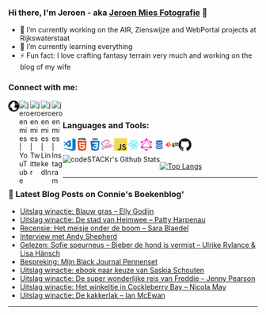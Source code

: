 ### Hi there, I'm Jeroen - aka [Jeroen Mies Fotografie][website] 👋

- 🔭 I’m currently working on the AIR, Zienswijze and WebPortal projects at Rijkswaterstaat
- 🌱 I’m currently learning everything
- ⚡ Fun fact: I love crafting fantasy terrain very much and working on the blog of my wife

### Connect with me:

[<img align="left" alt="jeroenmies" width="22px" src="https://raw.githubusercontent.com/iconic/open-iconic/master/svg/globe.svg" />][website]
[<img align="left" alt="jeroenmies | YouTube" width="22px" src="https://cdn.jsdelivr.net/npm/simple-icons@v3/icons/youtube.svg" />][youtube]
[<img align="left" alt="jeroenmies | Twitter" width="22px" src="https://cdn.jsdelivr.net/npm/simple-icons@v3/icons/twitter.svg" />][twitter]
[<img align="left" alt="jeroenmies | LinkedIn" width="22px" src="https://cdn.jsdelivr.net/npm/simple-icons@v3/icons/linkedin.svg" />][linkedin]
[<img align="left" alt="jeroenmies | Instagram" width="22px" src="https://cdn.jsdelivr.net/npm/simple-icons@v3/icons/instagram.svg" />][instagram]

<br />

### Languages and Tools:

[<img align="left" alt="Visual Studio Code" width="26px" src="https://raw.githubusercontent.com/github/explore/80688e429a7d4ef2fca1e82350fe8e3517d3494d/topics/visual-studio-code/visual-studio-code.png" />][webdevplaylist]
[<img align="left" alt="HTML5" width="26px" src="https://raw.githubusercontent.com/github/explore/80688e429a7d4ef2fca1e82350fe8e3517d3494d/topics/html/html.png" />][webdevplaylist]
[<img align="left" alt="CSS3" width="26px" src="https://raw.githubusercontent.com/github/explore/80688e429a7d4ef2fca1e82350fe8e3517d3494d/topics/css/css.png" />][cssplaylist]
[<img align="left" alt="Sass" width="26px" src="https://raw.githubusercontent.com/github/explore/80688e429a7d4ef2fca1e82350fe8e3517d3494d/topics/sass/sass.png" />][cssplaylist]
[<img align="left" alt="JavaScript" width="26px" src="https://raw.githubusercontent.com/github/explore/80688e429a7d4ef2fca1e82350fe8e3517d3494d/topics/javascript/javascript.png" />][jsplaylist]
[<img align="left" alt="React" width="26px" src="https://raw.githubusercontent.com/github/explore/80688e429a7d4ef2fca1e82350fe8e3517d3494d/topics/react/react.png" />][reactplaylist]
[<img align="left" alt="GraphQL" width="26px" src="https://raw.githubusercontent.com/github/explore/80688e429a7d4ef2fca1e82350fe8e3517d3494d/topics/graphql/graphql.png" />][webdevplaylist]
[<img align="left" alt="SQL" width="26px" src="https://raw.githubusercontent.com/github/explore/80688e429a7d4ef2fca1e82350fe8e3517d3494d/topics/sql/sql.png" />][webdevplaylist]
[<img align="left" alt="Git" width="26px" src="https://raw.githubusercontent.com/github/explore/80688e429a7d4ef2fca1e82350fe8e3517d3494d/topics/git/git.png" />][webdevplaylist]
[<img align="left" alt="GitHub" width="26px" src="https://raw.githubusercontent.com/github/explore/78df643247d429f6cc873026c0622819ad797942/topics/github/github.png" />][webdevplaylist]

<br />
<br />

<img align="left" alt="codeSTACKr's Github Stats" src="https://github-readme-stats.vercel.app/api?username=jeroenmies&show_icons=true&hide_border=true&count_private=true&theme=tokyonight" />

[![Top Langs](https://github-readme-stats.vercel.app/api/top-langs/?username=jeroenmies)](https://github.com/jeroenmies/github-readme-stats)

---

### 📕 Latest Blog Posts on Connie's Boekenblog'
<!-- BLOG-POST-LIST:START -->
- [Uitslag winactie: Blauw gras – Elly Godijn](https://conniesboekenblog.nl/2020/10/13/uitslag-winactie-blauw-gras-elly-godijn/?utm_source=rss&utm_medium=rss&utm_campaign=uitslag-winactie-blauw-gras-elly-godijn)
- [Uitslag winactie: De stad van Heimwee – Patty Harpenau](https://conniesboekenblog.nl/2020/10/13/uitslag-winactie-de-stad-van-heimwee-patty-harpenau/?utm_source=rss&utm_medium=rss&utm_campaign=uitslag-winactie-de-stad-van-heimwee-patty-harpenau)
- [Recensie: Het meisje onder de boom – Sara Blaedel](https://conniesboekenblog.nl/2020/10/13/recensie-het-meisje-onder-de-boom-sara-blaedel/?utm_source=rss&utm_medium=rss&utm_campaign=recensie-het-meisje-onder-de-boom-sara-blaedel)
- [Interview met Andy Shepherd](https://conniesboekenblog.nl/2020/10/11/interview-met-andy-shepherd/?utm_source=rss&utm_medium=rss&utm_campaign=interview-met-andy-shepherd)
- [Gelezen: Sofie speurneus – Bieber de hond is vermist – Ulrike Rylance & Lisa Hänsch](https://conniesboekenblog.nl/2020/10/04/gelezen-sofie-speurneus-bieber-de-hond-is-vermist-ulrike-rylance-lisa-hansch/?utm_source=rss&utm_medium=rss&utm_campaign=gelezen-sofie-speurneus-bieber-de-hond-is-vermist-ulrike-rylance-lisa-hansch)
- [Bespreking: Mijn Black Journal Pennenset](https://conniesboekenblog.nl/2020/10/03/bespreking-mijn-black-journal-pennenset/?utm_source=rss&utm_medium=rss&utm_campaign=bespreking-mijn-black-journal-pennenset)
- [Uitslag winactie: ebook naar keuze van Saskia Schouten](https://conniesboekenblog.nl/2020/10/02/uitslag-winactie-ebook-naar-keuze-van-saskia-schouten/?utm_source=rss&utm_medium=rss&utm_campaign=uitslag-winactie-ebook-naar-keuze-van-saskia-schouten)
- [Uitslag winactie: De super wonderlijke reis van Freddie – Jenny Pearson](https://conniesboekenblog.nl/2020/10/02/uitslag-winactie-de-super-wonderlijke-reis-van-freddie-jenny-pearson/?utm_source=rss&utm_medium=rss&utm_campaign=uitslag-winactie-de-super-wonderlijke-reis-van-freddie-jenny-pearson)
- [Uitslag winactie: Het winkeltje in Cockleberry Bay – Nicola May](https://conniesboekenblog.nl/2020/10/02/uitslag-winactie-het-winkeltje-in-cockleberry-bay-nicola-may/?utm_source=rss&utm_medium=rss&utm_campaign=uitslag-winactie-het-winkeltje-in-cockleberry-bay-nicola-may)
- [Uitslag winactie: De kakkerlak – Ian McEwan](https://conniesboekenblog.nl/2020/10/02/uitslag-winactie-de-kakkerlak-ian-mcewan/?utm_source=rss&utm_medium=rss&utm_campaign=uitslag-winactie-de-kakkerlak-ian-mcewan)
<!-- BLOG-POST-LIST:END -->

---

[website]: https://jeroenmiesfotografie.nl
[twitter]: https://twitter.com/jeroenmies
[youtube]: https://www.youtube.com/channel/UCdM6wXDAk3Y8_ycxkSfAD7Q
[instagram]: https://www.instagram.com/jeroenmies/
[linkedin]: https://www.linkedin.com/in/jeroenmies/
[webdevplaylist]: https://www.youtube.com/playlist?list=PLlhZGGVFsRrTQQnp_2UwWSoAigm-9_SqR
[jsplaylist]: https://www.youtube.com/playlist?list=PLC5BA7CB1270B2073
[cssplaylist]: https://www.youtube.com/playlist?list=PLlhZGGVFsRrSeV5xra6z-nU60cqompunz
[reactplaylist]: https://www.youtube.com/playlist?list=PLC5BA7CB1270B2073

